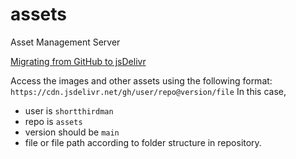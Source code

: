 # assets

Asset Management Server

[Migrating from GitHub to jsDelivr](https://www.jsdelivr.com/github)

Access the images and other assets using the following format: `https://cdn.jsdelivr.net/gh/user/repo@version/file`
In this case,
  - user is `shortthirdman`
  - repo is `assets`
  - version should be `main`
  - file or file path according to folder structure in repository.

